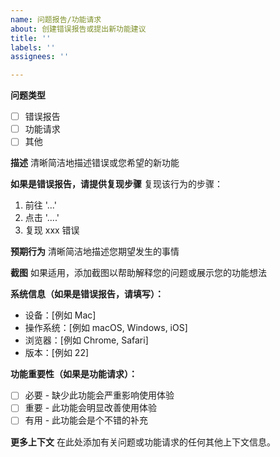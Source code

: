 ```yaml
---
name: 问题报告/功能请求
about: 创建错误报告或提出新功能建议
title: ''
labels: ''
assignees: ''

---
```


**问题类型**
- [ ] 错误报告
- [ ] 功能请求
- [ ] 其他

**描述**
清晰简洁地描述错误或您希望的新功能

**如果是错误报告，请提供复现步骤**
复现该行为的步骤：
1. 前往 '...'
2. 点击 '....'
3. 复现 xxx 错误

**预期行为**
清晰简洁地描述您期望发生的事情

**截图**
如果适用，添加截图以帮助解释您的问题或展示您的功能想法

**系统信息（如果是错误报告，请填写）：**
 - 设备：[例如 Mac]
 - 操作系统：[例如 macOS, Windows, iOS]
 - 浏览器：[例如 Chrome, Safari]
 - 版本：[例如 22]

**功能重要性（如果是功能请求）：**
- [ ] 必要 - 缺少此功能会严重影响使用体验
- [ ] 重要 - 此功能会明显改善使用体验
- [ ] 有用 - 此功能会是个不错的补充

**更多上下文**
在此处添加有关问题或功能请求的任何其他上下文信息。
